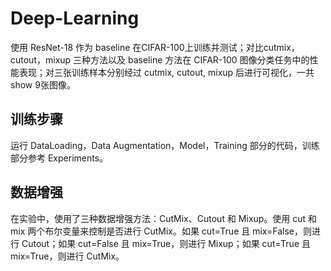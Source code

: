 # Deep-Learning
使用 ResNet-18 作为 baseline 在CIFAR-100上训练并测试；对比cutmix，cutout，mixup 三种方法以及 baseline 方法在 CIFAR-100 图像分类任务中的性能表现；对三张训练样本分别经过 cutmix,  cutout, mixup 后进行可视化，一共show 9张图像。

## 训练步骤
运行 DataLoading，Data Augmentation，Model，Training 部分的代码，训练部分参考 Experiments。

## 数据增强
在实验中，使用了三种数据增强方法：CutMix、Cutout 和 Mixup。使用 cut 和 mix 两个布尔变量来控制是否进行 CutMix。如果 cut=True 且 mix=False，则进行 Cutout；如果 cut=False 且 mix=True，则进行 Mixup；如果 cut=True 且 mix=True，则进行 CutMix。
